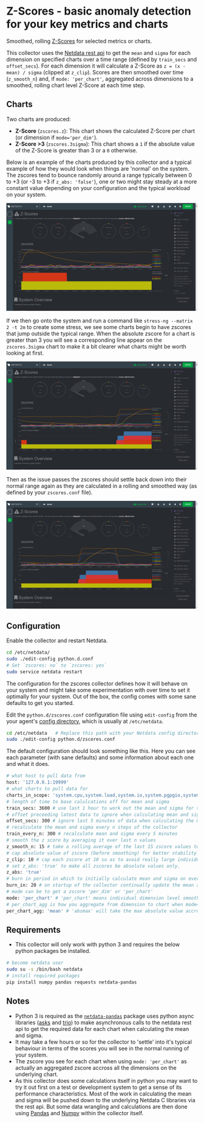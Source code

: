 <!--
---
title: "zscores"
custom_edit_url: https://github.com/netdata/netdata/edit/master/collectors/python.d.plugin/zscores/README.md
---
-->

# Z-Scores - basic anomaly detection for your key metrics and charts

Smoothed, rolling [Z-Scores](https://en.wikipedia.org/wiki/Standard_score) for selected metrics or charts. 

This collector uses the [Netdata rest api](https://learn.netdata.cloud/docs/agent/web/api) to get the `mean` and `sigma` for each dimension on specified charts over a time range (defined by `train_secs` and `offset_secs`). For each dimension it will calculate a Z-Score as `z = (x - mean) / sigma` (clipped at `z_clip`). Scores are then smoothed over time (`z_smooth_n`) and, if `mode: 'per_chart'`, aggregated across dimensions to a smoothed, rolling chart level Z-Score at each time step.

## Charts

Two charts are produced:

- **Z-Score** (`zscores.z`): This chart shows the calculated Z-Score per chart (or dimension if `mode='per_dim'`).
- **Z-Score >3** (`zscores.3sigma`): This chart shows a `1` if the absolute value of the Z-Score is greater than 3 or a `0` otherwise. 

Below is an example of the charts produced by this collector and a typical example of how they would look when things are 'normal' on the system. The zscores tend to bounce randomly around a range typically between 0 to +3 (or -3 to +3 if `z_abs: 'false'`), one or two might stay steady at a more constant value depending on your configuration and the typical workload on your system. 

![alt text](https://github.com/andrewm4894/random/blob/master/images/netdata/netdata-zscores-collector-normal.jpg)

If we then go onto the system and run a command like `stress-ng --matrix 2 -t 2m` to create some stress, we see some charts begin to have zscores that jump outside the typical range. When the absolute zscore for a chart is greater than 3 you will see a corresponding line appear on the `zscores.3sigma` chart to make it a bit clearer what charts might be worth looking at first.

![alt text](https://github.com/andrewm4894/random/blob/master/images/netdata/netdata-zscores-collector-abnormal.jpg)

Then as the issue passes the zscores should settle back down into their normal range again as they are calculated in a rolling and smoothed way (as defined by your `zscores.conf` file). 

![alt text](https://github.com/andrewm4894/random/blob/master/images/netdata/netdata-zscores-collector-normal-again.jpg)

## Configuration

Enable the collector and restart Netdata.

```bash
cd /etc/netdata/
sudo ./edit-config python.d.conf
# Set `zscores: no` to `zscores: yes`
sudo service netdata restart
```

The configuration for the zscores collector defines how it will behave on your system and might take some experimentation with over time to set it optimally for your system. Out of the box, the config comes with some sane defaults to get you started. 

Edit the `python.d/zscores.conf` configuration file using `edit-config` from the your agent's [config
directory](https://learn.netdata.cloud/guides/step-by-step/step-04#find-your-netdataconf-file), which is usually at `/etc/netdata`.

```bash
cd /etc/netdata   # Replace this path with your Netdata config directory, if different
sudo ./edit-config python.d/zscores.conf
```

The default configuration should look something like this. Here you can see each parameter (with sane defaults) and some information about each one and what it does.

```bash
# what host to pull data from
host: '127.0.0.1:19999'
# what charts to pull data for
charts_in_scope: 'system.cpu,system.load,system.io,system.pgpgio,system.ram,system.net,system.ip,system.ipv6,system.processes,system.ctxt,system.idlejitter,system.intr,system.softirqs,system.softnet_stat'
# length of time to base calulcations off for mean and sigma
train_secs: 3600 # use last 1 hour to work out the mean and sigma for the zscore
# offset preceeding latest data to ignore when calculating mean and sigma
offset_secs: 300 # ignore last 5 minutes of data when calculating the mean and sigma
# recalculate the mean and sigma every n steps of the collector
train_every_n: 300 # recalculate mean and sigma every 5 minutes
# smooth the z score by averaging it over last n values
z_smooth_n: 15 # take a rolling average of the last 15 zscore values to reduce sensitivity to temporary 'spikes'
# cap absolute value of zscore (before smoothing) for better stability
z_clip: 10 # cap each zscore at 10 so as to avoid really large individual zscores swamping any rolling average
# set z_abs: 'true' to make all zscores be absolute values only.
z_abs: 'true'
# burn in period in which to initially calculate mean and sigma on every step
burn_in: 20 # on startup of the collector continually update the mean and sigma in case any gaps or inital calculations fail to return
# mode can be to get a zscore 'per_dim' or 'per_chart'
mode: 'per_chart' # 'per_chart' means individual dimension level smoothed zscores will be aggregated to one zscore per chart per time step
# per_chart_agg is how you aggregate from dimension to chart when mode='per_chart'
per_chart_agg: 'mean' # 'absmax' will take the max absolute value accross all dimensions but will maintain the sign. 'mean' will just average.
```

## Requirements

- This collector will only work with python 3 and requires the below python packages be installed.

```bash
# become netdata user
sudo su -s /bin/bash netdata
# install required packages
pip install numpy pandas requests netdata-pandas
```

## Notes

- Python 3 is required as the [`netdata-pandas`](https://github.com/netdata/netdata-pandas) package uses python async libraries ([asks](https://pypi.org/project/asks/) and [trio](https://pypi.org/project/trio/)) to make asynchronous calls to the netdata rest api to get the required data for each chart when calculating the mean and sigma.
- It may take a few hours or so for the collector to 'settle' into it's typical behaviour in terms of the scores you will see in the normal running of your system.
- The zscore you see for each chart when using `mode: 'per_chart'` as actually an aggregated zscore accross all the dimensions on the underlying chart.
- As this collector does some calculations itself in python you may want to try it out first on a test or development system to get a sense of its performance characteristics. Most of the work in calculating the mean and sigma will be pushed down to the underlying Netdata C libraries via the rest api. But some data wrangling and calculations are then done using [Pandas](https://pandas.pydata.org/) and [Numpy](https://numpy.org/) within the collector itself.      